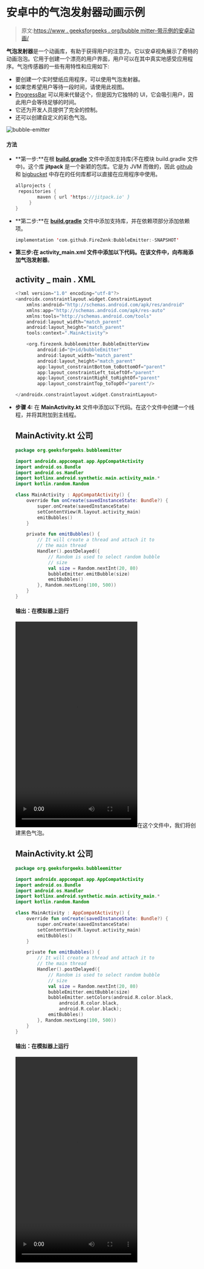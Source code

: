 # 安卓中的气泡发射器动画示例

> 原文:[https://www . geeksforgeeks . org/bubble mitter-带示例的安卓动画/](https://www.geeksforgeeks.org/bubbleemitter-animation-in-android-with-examples/)

**气泡发射器**是一个动画库，有助于获得用户的注意力。它以安卓视角展示了奇特的动画泡泡。它用于创建一个漂亮的用户界面，用户可以在其中真实地感受应用程序。气泡传感器的一些有用特性和应用如下:

*   要创建一个实时壁纸应用程序，可以使用气泡发射器。
*   如果您希望用户等待一段时间，请使用此视图。
*   [ProgressBar](https://www.geeksforgeeks.org/progressbar-in-kotlin/) 可以用来代替这个，但是因为它独特的 UI，它会吸引用户，因此用户会等待足够的时间。
*   它还为开发人员提供了完全的控制。
*   还可以创建自定义的彩色气泡。

![bubble-emitter](img/e342acb52d743493036cbd9067329aca.png)

#### 方法

*   **第一步:**在根 **[build.gradle](https://www.geeksforgeeks.org/android-build-gradle/)** 文件中添加支持库(不在模块 build.gradle 文件中)。这个库 **jitpack** 是一个新颖的包库。它是为 JVM 而做的，因此 [github](https://www.geeksforgeeks.org/ultimate-guide-git-github/) 和 [bigbucket](https://www.geeksforgeeks.org/bitbucket-vs-github-vs-gitlab/) 中存在的任何库都可以直接在应用程序中使用。

    ```kt
    allprojects {           
     repositories {           
            maven { url 'https://jitpack.io' }           
         }          
    }           
    ```

*   **第二步:**在 **[build.gradle](https://www.geeksforgeeks.org/android-build-gradle/)** 文件中添加支持库，并在依赖项部分添加依赖项。

    ```kt
    implementation 'com.github.FireZenk:BubbleEmitter:-SNAPSHOT'          
    ```

*   **第三步:**在 **activity_main.xml** 文件中添加以下代码。在该文件中，向布局添加**气泡发射器**。

    ## activity _ main . XML

    ```kt
    <?xml version="1.0" encoding="utf-8"?>
    <androidx.constraintlayout.widget.ConstraintLayout
        xmlns:android="http://schemas.android.com/apk/res/android"
        xmlns:app="http://schemas.android.com/apk/res-auto"
        xmlns:tools="http://schemas.android.com/tools"
        android:layout_width="match_parent"
        android:layout_height="match_parent"
        tools:context=".MainActivity">

        <org.firezenk.bubbleemitter.BubbleEmitterView
            android:id="@+id/bubbleEmitter"
            android:layout_width="match_parent"
            android:layout_height="match_parent"
            app:layout_constraintBottom_toBottomOf="parent"
            app:layout_constraintLeft_toLeftOf="parent"
            app:layout_constraintRight_toRightOf="parent"
            app:layout_constraintTop_toTopOf="parent"/>

    </androidx.constraintlayout.widget.ConstraintLayout>  
    ```

*   **步骤 4:** 在 **MainActivity.kt** 文件中添加以下代码。在这个文件中创建一个线程，并将其附加到主线程。

    ## MainActivity.kt 公司

    ```kt
    package org.geeksforgeeks.bubbleemitter          

    import androidx.appcompat.app.AppCompatActivity
    import android.os.Bundle
    import android.os.Handler
    import kotlinx.android.synthetic.main.activity_main.*
    import kotlin.random.Random

    class MainActivity : AppCompatActivity() {
        override fun onCreate(savedInstanceState: Bundle?) {
            super.onCreate(savedInstanceState)
            setContentView(R.layout.activity_main)
            emitBubbles()
        }

        private fun emitBubbles() {
            // It will create a thread and attach it to
            // the main thread
            Handler().postDelayed({
                // Random is used to select random bubble
                // size
                val size = Random.nextInt(20, 80)
                bubbleEmitter.emitBubble(size)
                emitBubbles()
            }, Random.nextLong(100, 500))
        }
    }
    ```

    #### 输出：在模拟器上运行

    <video class="wp-video-shortcode" id="video-460480-1" width="320" height="540" preload="metadata" controls=""><source type="video/mp4" src="https://media.geeksforgeeks.org/wp-content/uploads/20200717205709/Record_2020-07-17-20-55-55_d41d2c11b381def290b21a35d5ce4e651.mp4?_=1">[https://media . geekesforgeks . org/WP-content/uploads/20200717205709/Record _ 2020-07-17-20-55-55 _ d41d 2c 11 b 381 de f 290 b 21 a 35 D5 ce 4e 651 . MP4](https://media.geeksforgeeks.org/wp-content/uploads/20200717205709/Record_2020-07-17-20-55-55_d41d2c11b381def290b21a35d5ce4e651.mp4)</video>在这个文件中，我们将创建黑色气泡。

    ## MainActivity.kt 公司

    ```kt
    package org.geeksforgeeks.bubbleemitter          

    import androidx.appcompat.app.AppCompatActivity
    import android.os.Bundle
    import android.os.Handler
    import kotlinx.android.synthetic.main.activity_main.*
    import kotlin.random.Random

    class MainActivity : AppCompatActivity() {
        override fun onCreate(savedInstanceState: Bundle?) {
            super.onCreate(savedInstanceState)
            setContentView(R.layout.activity_main)
            emitBubbles()
        }

        private fun emitBubbles() {
            // It will create a thread and attach it to
            // the main thread
            Handler().postDelayed({
                // Random is used to select random bubble
                // size
                val size = Random.nextInt(20, 80)
                bubbleEmitter.emitBubble(size)
                bubbleEmitter.setColors(android.R.color.black,
                    android.R.color.black,
                    android.R.color.black);
                emitBubbles()
            }, Random.nextLong(100, 500))
        }
    }
    ```

    #### 输出：在模拟器上运行

    <video class="wp-video-shortcode" id="video-460480-2" width="320" height="540" preload="metadata" controls=""><source type="video/mp4" src="https://media.geeksforgeeks.org/wp-content/uploads/20200717210813/Record_2020-07-17-21-03-42_d41d2c11b381def290b21a35d5ce4e651.mp4?_=2">[https://media . geekesforgeks . org/WP-content/uploads/20200717210813/Record _ 2020-07-17-21-03-42 _ d41d 2c 11 b 381 de f 290 b21a 35 D5 ce 4e 651 . MP4](https://media.geeksforgeeks.org/wp-content/uploads/20200717210813/Record_2020-07-17-21-03-42_d41d2c11b381def290b21a35d5ce4e651.mp4)</video>